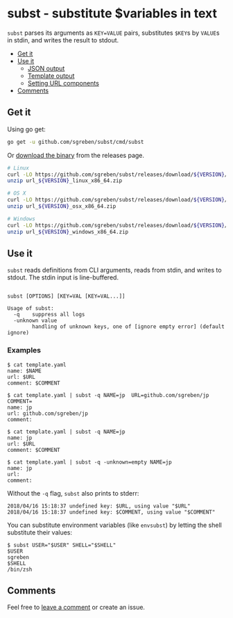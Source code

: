 # subst - substitute $variables in text

`subst` parses its arguments as `KEY=VALUE` pairs, substitutes `$KEY`s by `VALUE`s in stdin, and writes the result to stdout.

- [Get it](#get-it)
- [Use it](#use-it)
    - [JSON output](#json-output)
    - [Template output](#template-output)
    - [Setting URL components](#setting-subst-components)
- [Comments](https://github.com/sgreben/subst/issues/1)

## Get it

Using go get:

```bash
go get -u github.com/sgreben/subst/cmd/subst
```

Or [download the binary](https://github.com/sgreben/subst/releases/latest) from the releases page. 

```bash
# Linux
curl -LO https://github.com/sgreben/subst/releases/download/${VERSION}/url_${VERSION}_linux_x86_64.zip
unzip url_${VERSION}_linux_x86_64.zip

# OS X
curl -LO https://github.com/sgreben/subst/releases/download/${VERSION}/url_${VERSION}_osx_x86_64.zip
unzip url_${VERSION}_osx_x86_64.zip

# Windows
curl -LO https://github.com/sgreben/subst/releases/download/${VERSION}/url_${VERSION}_windows_x86_64.zip
unzip url_${VERSION}_windows_x86_64.zip
```

## Use it

`subst` reads definitions from CLI arguments, reads from stdin, and writes to stdout. The stdin input is line-buffered.

```text

subst [OPTIONS] [KEY=VAL [KEY=VAL...]]

Usage of subst:
  -q    suppress all logs
  -unknown value
        handling of unknown keys, one of [ignore empty error] (default ignore)
```

### Examples

```shell
$ cat template.yaml
name: $NAME
url: $URL
comment: $COMMENT

$ cat template.yaml | subst -q NAME=jp  URL=github.com/sgreben/jp COMMENT=
name: jp
url: github.com/sgreben/jp
comment: 

$ cat template.yaml | subst -q NAME=jp 
name: jp
url: $URL
comment: $COMMENT

$ cat template.yaml | subst -q -unknown=empty NAME=jp 
name: jp
url: 
comment: 
```

Without the `-q` flag, `subst` also prints to stderr:

```shell
2018/04/16 15:18:37 undefined key: $URL, using value "$URL"
2018/04/16 15:18:37 undefined key: $COMMENT, using value "$COMMENT"
```

You can substitute environment variables (like `envsubst`) by letting the shell substitute their values:

```shell
$ subst USER="$USER" SHELL="$SHELL"
$USER
sgreben
$SHELL
/bin/zsh
```

## Comments

Feel free to [leave a comment](https://github.com/sgreben/subst/issues/1) or create an issue.